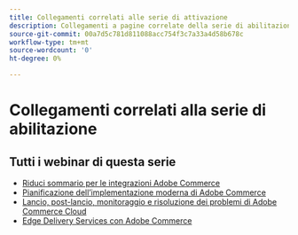 ```yaml
---
title: Collegamenti correlati alle serie di attivazione
description: Collegamenti a pagine correlate della serie di abilitazione da utilizzare su tutte le singole pagine
source-git-commit: 00a7d5c781d811088acc754f3c7a33a4d58b678c
workflow-type: tm+mt
source-wordcount: '0'
ht-degree: 0%

---
```


# Collegamenti correlati alla serie di abilitazione

## Tutti i webinar di questa serie

* [Riduci sommario per le integrazioni Adobe Commerce](../enablement-series/lower-total-cost-of-owership-commerce-integrations.md)
* [Pianificazione dell’implementazione moderna di Adobe Commerce](../enablement-series/planning-the-modern-adobe-commerce-implementation.md)
* [Lancio, post-lancio, monitoraggio e risoluzione dei problemi di Adobe Commerce Cloud](../enablement-series/launch-post-launch-monitoring-and-troubleshooting.md)
* [Edge Delivery Services con Adobe Commerce](../enablement-series/edge-delivery-services-with-adobe-commerce.md)

